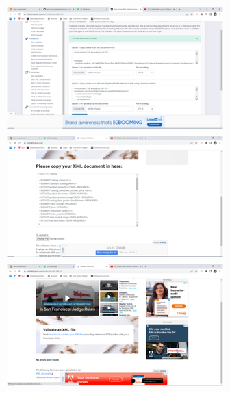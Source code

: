 ![xsd file validated](./xsd_validated.PNG)

![xml file pasted on website](./xml_validated1.PNG)

![xml file validated](./xml_validated2.PNG)